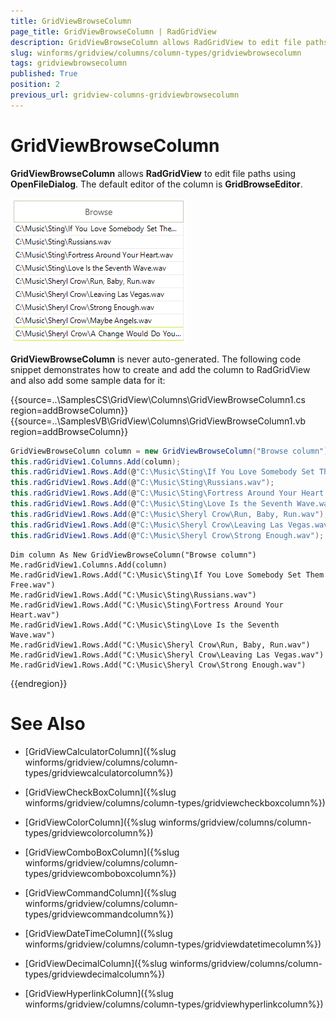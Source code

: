 ```yaml
---
title: GridViewBrowseColumn
page_title: GridViewBrowseColumn | RadGridView
description: GridViewBrowseColumn allows RadGridView to edit file paths using OpenFileDialog.
slug: winforms/gridview/columns/column-types/gridviewbrowsecolumn
tags: gridviewbrowsecolumn
published: True
position: 2
previous_url: gridview-columns-gridviewbrowsecolumn
---
```


# GridViewBrowseColumn

__GridViewBrowseColumn__ allows __RadGridView__ to edit file paths using __OpenFileDialog__. The default editor of the column is __GridBrowseEditor__. 

![gridview-columns-gridviewbrowsecolumn 001](images/gridview-columns-gridviewbrowsecolumn001.png)

__GridViewBrowseColumn__ is never auto-generated. The following code snippet demonstrates how to create and add the column to RadGridView and also add some sample data for it:

{{source=..\SamplesCS\GridView\Columns\GridViewBrowseColumn1.cs region=addBrowseColumn}} 
{{source=..\SamplesVB\GridView\Columns\GridViewBrowseColumn1.vb region=addBrowseColumn}} 

````C#
GridViewBrowseColumn column = new GridViewBrowseColumn("Browse column");
this.radGridView1.Columns.Add(column);
this.radGridView1.Rows.Add(@"C:\Music\Sting\If You Love Somebody Set Them Free.wav");
this.radGridView1.Rows.Add(@"C:\Music\Sting\Russians.wav");
this.radGridView1.Rows.Add(@"C:\Music\Sting\Fortress Around Your Heart.wav");
this.radGridView1.Rows.Add(@"C:\Music\Sting\Love Is the Seventh Wave.wav");
this.radGridView1.Rows.Add(@"C:\Music\Sheryl Crow\Run, Baby, Run.wav");
this.radGridView1.Rows.Add(@"C:\Music\Sheryl Crow\Leaving Las Vegas.wav");
this.radGridView1.Rows.Add(@"C:\Music\Sheryl Crow\Strong Enough.wav");

````
````VB.NET
Dim column As New GridViewBrowseColumn("Browse column")
Me.radGridView1.Columns.Add(column)
Me.radGridView1.Rows.Add("C:\Music\Sting\If You Love Somebody Set Them Free.wav")
Me.radGridView1.Rows.Add("C:\Music\Sting\Russians.wav")
Me.radGridView1.Rows.Add("C:\Music\Sting\Fortress Around Your Heart.wav")
Me.radGridView1.Rows.Add("C:\Music\Sting\Love Is the Seventh Wave.wav")
Me.radGridView1.Rows.Add("C:\Music\Sheryl Crow\Run, Baby, Run.wav")
Me.radGridView1.Rows.Add("C:\Music\Sheryl Crow\Leaving Las Vegas.wav")
Me.radGridView1.Rows.Add("C:\Music\Sheryl Crow\Strong Enough.wav")

````

{{endregion}} 



# See Also
* [GridViewCalculatorColumn]({%slug winforms/gridview/columns/column-types/gridviewcalculatorcolumn%})

* [GridViewCheckBoxColumn]({%slug winforms/gridview/columns/column-types/gridviewcheckboxcolumn%})

* [GridViewColorColumn]({%slug winforms/gridview/columns/column-types/gridviewcolorcolumn%})

* [GridViewComboBoxColumn]({%slug winforms/gridview/columns/column-types/gridviewcomboboxcolumn%})

* [GridViewCommandColumn]({%slug winforms/gridview/columns/column-types/gridviewcommandcolumn%})

* [GridViewDateTimeColumn]({%slug winforms/gridview/columns/column-types/gridviewdatetimecolumn%})

* [GridViewDecimalColumn]({%slug winforms/gridview/columns/column-types/gridviewdecimalcolumn%})

* [GridViewHyperlinkColumn]({%slug winforms/gridview/columns/column-types/gridviewhyperlinkcolumn%})

